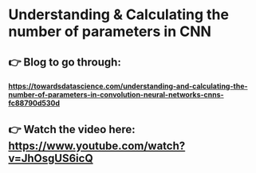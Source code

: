 # Understanding & Calculating the number of parameters in CNN

## 👉 Blog to go through: 
#### https://towardsdatascience.com/understanding-and-calculating-the-number-of-parameters-in-convolution-neural-networks-cnns-fc88790d530d

## 👉 Watch the video here: https://www.youtube.com/watch?v=JhOsgUS6icQ
